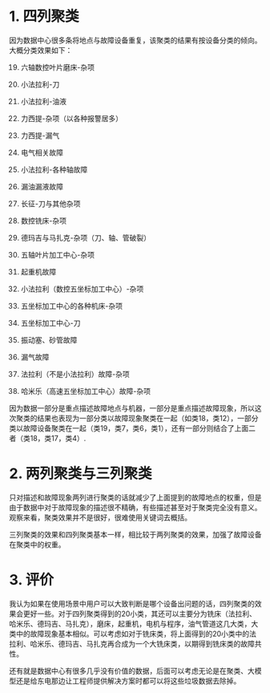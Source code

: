 # 1. 四列聚类

因为数据中心很多条将地点与故障设备重复，该聚类的结果有按设备分类的倾向。大概分类效果如下：

19. 六轴数控叶片磨床-杂项

18. 小法拉利-刀

17. 小法拉利-油液

16. 力西提-杂项（以各种报警居多）

15. 力西提-漏气

14. 电气相关故障

13. 小法拉利-各种轴故障

12. 漏油漏液故障

11. 长征-刀与其他杂项

10. 数控铣床-杂项

9. 德玛吉与马扎克-杂项（刀、轴、管破裂）

8. 五轴叶片加工中心-杂项

7. 起重机故障

6. 小法拉利（数控五坐标加工中心）-杂项

5. 五坐标加工中心的各种机床-杂项

4. 五坐标加工中心-刀

3. 振动塞、砂管故障

2. 漏气故障

1. 法拉利（不是小法拉利）故障-杂项

0. 哈米乐（高速五坐标加工中心）故障-杂项



​	因为数据一部分是重点描述故障地点与机器，一部分是重点描述故障现象，所以这次聚类的结果也表现为一部分类以故障现象聚类在一起（如类18，类12），一部分类以故障设备聚类在一起（类19，类7，类6，类1），还有一部分则结合了上面二者（类18，类17，类4）. 

# 2. 两列聚类与三列聚类

​	只对描述和故障现象两列进行聚类的话就减少了上面提到的故障地点的权重，但是由于数据中对于故障现象的描述很不精确，有些描述甚至对于聚类完全没有意义。观察来看，聚类效果并不是很好，很难使用关键词去概括。

​	三列聚类的效果和四列聚类基本一样，相比较于两列聚类的效果，加强了故障设备在聚类中的权重。

# 3. 评价

​	我认为如果在使用场景中用户可以大致判断是哪个设备出问题的话，四列聚类的效果会更好一些。对于四列聚类得到的20小类，其还可以主要分为铣床（法拉利、哈米乐、德玛吉、马扎克），磨床，起重机，电机与程序，油气管道这几大类，大类中的故障现象基本相似。可以考虑如对于铣床类，将上面得到的20小类中的法拉利、哈米乐、德玛吉、马扎克再合成为一个大铣床类，以期得到铣床类的故障共性。

​	还有就是数据中心有很多几乎没有价值的数据，后面可以考虑无论是在聚类、大模型还是给东电那边让工程师提供解决方案时都可以将这些垃圾数据去除掉。